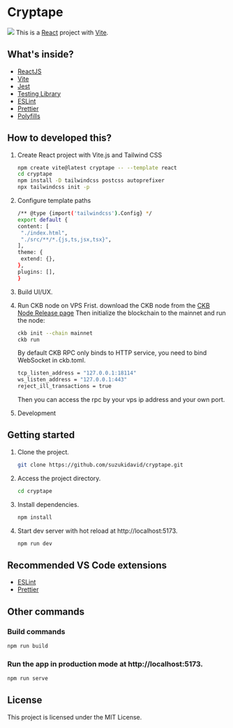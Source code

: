 # Cryptape

![](https://github.com/suzukidavid/cryptape/blob/main/public/assets/cryptape.jpg)
This is a [React](https://reactjs.org) project with [Vite](https://vitejs.dev).

## What's inside?

- [ReactJS](https://reactjs.org)
- [Vite](https://vitejs.dev)
- [Jest](https://jestjs.io)
- [Testing Library](https://testing-library.com)
- [ESLint](https://eslint.org)
- [Prettier](https://prettier.io)
- [Polyfills](https://github.com/vitejs/vite/tree/main/packages/plugin-legacy#readme)

## How to developed this?

1. Create React project with Vite.js and Tailwind CSS

   ```bash
   npm create vite@latest cryptape -- --template react
   cd cryptape
   npm install -D tailwindcss postcss autoprefixer
   npx tailwindcss init -p
   ```

2. Configure template paths

   ```bash
   /** @type {import('tailwindcss').Config} */
   export default {
   content: [
    "./index.html",
    "./src/**/*.{js,ts,jsx,tsx}",
   ],
   theme: {
    extend: {},
   },
   plugins: [],
   }
   ```

3. Build UI/UX.
4. Run CKB node on VPS
   Frist. download the CKB node from the [CKB Node Release page](https://github.com/nervosnetwork/ckb/releases)
   Then initialize the blockchain to the mainnet and run the node:
   ```bash
   ckb init --chain mainnet
   ckb run
   ```
   By default CKB RPC only binds to HTTP service, you need to bind WebSocket in ckb.toml.
   ```bash
   tcp_listen_address = "127.0.0.1:18114"
   ws_listen_address = "127.0.0.1:443"
   reject_ill_transactions = true
   ```

   Then you can access the rpc by your vps ip address and your own port.

5. Development
   

## Getting started

1. Clone the project.

   ```bash
   git clone https://github.com/suzukidavid/cryptape.git
   ```

2. Access the project directory.

   ```bash
   cd cryptape
   ```

3. Install dependencies.

   ```bash
   npm install
   ```

4. Start dev server with hot reload at http://localhost:5173.
   ```bash
   npm run dev
   ```

## Recommended VS Code extensions

- [ESLint](https://marketplace.visualstudio.com/items?itemName=dbaeumer.vscode-eslint)
- [Prettier](https://marketplace.visualstudio.com/items?itemName=esbenp.prettier-vscode)

## Other commands

### Build commands

```bash
npm run build
```

### Run the app in production mode at http://localhost:5173.

```bash
npm run serve
```

## License

This project is licensed under the MIT License.
